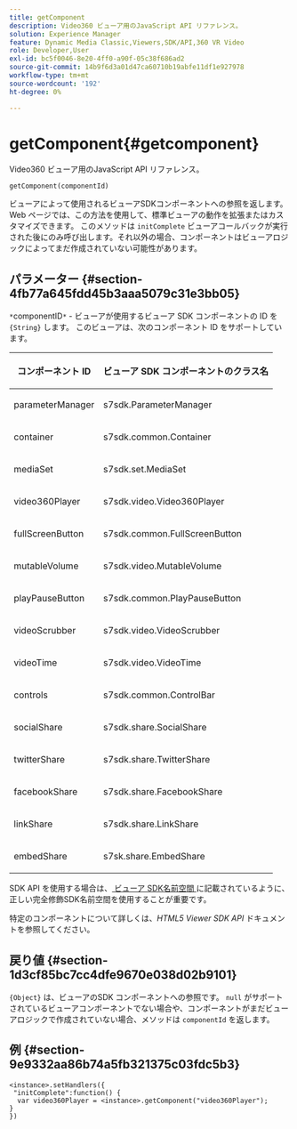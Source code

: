 ```yaml
---
title: getComponent
description: Video360 ビューア用のJavaScript API リファレンス。
solution: Experience Manager
feature: Dynamic Media Classic,Viewers,SDK/API,360 VR Video
role: Developer,User
exl-id: bc5f0046-8e20-4ff0-a90f-05c38f686ad2
source-git-commit: 14b9f6d3a01d47ca60710b19abfe11df1e927978
workflow-type: tm+mt
source-wordcount: '192'
ht-degree: 0%

---
```


# getComponent{#getcomponent}

Video360 ビューア用のJavaScript API リファレンス。

`getComponent(componentId)`

ビューアによって使用されるビューアSDKコンポーネントへの参照を返します。 Web ページでは、この方法を使用して、標準ビューアの動作を拡張またはカスタマイズできます。 このメソッドは `initComplete` ビューアコールバックが実行された後にのみ呼び出します。それ以外の場合、コンポーネントはビューアロジックによってまだ作成されていない可能性があります。

## パラメーター {#section-4fb77a645fdd45b3aaa5079c31e3bb05}

`*`componentID`*` - ビューアが使用するビューア SDK コンポーネントの ID を `{String}` します。 このビューアは、次のコンポーネント ID をサポートしています。

<table id="table_7B5DD9303EF44ADD847B13FFEAD135D9"> 
 <thead> 
  <tr> 
   <th colname="col1" class="entry"> <p>コンポーネント ID </p> </th> 
   <th colname="col2" class="entry"> <p>ビューア SDK コンポーネントのクラス名 </p> </th> 
  </tr> 
 </thead>
 <tbody> 
  <tr> 
   <td colname="col1"> <p> <span class="codeph"> parameterManager </span> </p> </td> 
   <td colname="col2"> <p> <span class="codeph"> s7sdk.ParameterManager </span> </p> </td> 
  </tr> 
  <tr> 
   <td colname="col1"> <p> <span class="codeph"> container </span> </p> </td> 
   <td colname="col2"> <p> <span class="codeph"> s7sdk.common.Container </span> </p> </td> 
  </tr> 
  <tr> 
   <td colname="col1"> <p> <span class="codeph"> mediaSet </span> </p> </td> 
   <td colname="col2"> <p> <span class="codeph"> s7sdk.set.MediaSet </span> </p> </td> 
  </tr> 
  <tr> 
   <td colname="col1"> <p> <span class="codeph"> video360Player </span> </p> </td> 
   <td colname="col2"> <p> <span class="codeph"> s7sdk.video.Video360Player </span> </p> </td> 
  </tr> 
  <tr> 
   <td colname="col1"> <p> <span class="codeph"> fullScreenButton </span> </p> </td> 
   <td colname="col2"> <p> <span class="codeph"> s7sdk.common.FullScreenButton </span> </p> </td> 
  </tr> 
  <tr> 
   <td colname="col1"> <p> <span class="codeph"> mutableVolume </span> </p> </td> 
   <td colname="col2"> <p> <span class="codeph"> s7sdk.video.MutableVolume </span> </p> </td> 
  </tr> 
  <tr> 
   <td colname="col1"> <p> <span class="codeph"> playPauseButton </span> </p> </td> 
   <td colname="col2"> <p> <span class="codeph"> s7sdk.common.PlayPauseButton </span> </p> </td> 
  </tr> 
  <tr> 
   <td colname="col1"> <p> <span class="codeph"> videoScrubber </span> </p> </td> 
   <td colname="col2"> <p> <span class="codeph"> s7sdk.video.VideoScrubber </span> </p> </td> 
  </tr> 
  <tr> 
   <td colname="col1"> <p> <span class="codeph"> videoTime </span> </p> </td> 
   <td colname="col2"> <p> <span class="codeph"> s7sdk.video.VideoTime </span> </p> </td> 
  </tr> 
  <tr> 
   <td colname="col1"> <p> <span class="codeph"> controls </span> </p> </td> 
   <td colname="col2"> <p> <span class="codeph"> s7sdk.common.ControlBar </span> </p> </td> 
  </tr> 
  <tr> 
   <td colname="col1"> <p> <span class="codeph"> socialShare </span> </p> </td> 
   <td colname="col2"> <p> <span class="codeph"> s7sdk.share.SocialShare </span> </p> </td> 
  </tr> 
  <tr> 
   <td colname="col1"> <p> <span class="codeph"> twitterShare </span> </p> </td> 
   <td colname="col2"> <p> <span class="codeph"> s7sdk.share.TwitterShare </span> </p> </td> 
  </tr> 
  <tr> 
   <td colname="col1"> <p> <span class="codeph"> facebookShare </span> </p> </td> 
   <td colname="col2"> <p> <span class="codeph"> s7sdk.share.FacebookShare </span> </p> </td> 
  </tr> 
  <tr> 
   <td colname="col1"> <p> <span class="codeph"> linkShare </span> </p> </td> 
   <td colname="col2"> <p> <span class="codeph"> s7sdk.share.LinkShare </span> </p> </td> 
  </tr> 
  <tr> 
   <td colname="col1"> <p> <span class="codeph"> embedShare </span> </p> </td> 
   <td colname="col2"> <p> <span class="codeph"> s7sk.share.EmbedShare </span> </p> </td> 
  </tr> 
 </tbody> 
</table>

SDK API を使用する場合は、[ ビューア SDK名前空間 ](../../../c-html5-aem-asset-viewers/c-html5-aem-video360/c-html5-aem-video360-viewer-sdk-namespace.md#concept-4ee8657c7d67421f8e7880130a246621) に記載されているように、正しい完全修飾SDK名前空間を使用することが重要です。

特定のコンポーネントについて詳しくは、*HTML5 Viewer SDK API* ドキュメントを参照してください。

## 戻り値 {#section-1d3cf85bc7cc4dfe9670e038d02b9101}

`{Object}` は、ビューアのSDK コンポーネントへの参照です。 `null` がサポートされているビューアコンポーネントでない場合や、コンポーネントがまだビューアロジックで作成されていない場合、メソッドは `componentId` を返します。

## 例 {#section-9e9332aa86b74a5fb321375c03fdc5b3}

```
<instance>.setHandlers({ 
 "initComplete":function() { 
  var video360Player = <instance>.getComponent("video360Player"); 
} 
})
```
